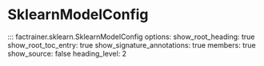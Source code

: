 # SklearnModelConfig

::: factrainer.sklearn.SklearnModelConfig
    options:
      show_root_heading: true
      show_root_toc_entry: true
      show_signature_annotations: true
      members: true
      show_source: false
      heading_level: 2

